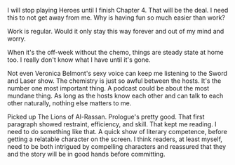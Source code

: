 I will stop playing Heroes until I finish Chapter 4. That will be the deal. I need this to not get away from me. Why is having fun so much easier than work?

Work is regular. Would it only stay this way forever and out of my mind and worry.

When it's the off-week without the chemo, things are steady state at home too. I really don't know what I have until it's gone.

Not even Veronica Belmont's sexy voice can keep me listening to the Sword and Laser show. The chemistry is just so awful between the hosts. It's the number one most important thing. A podcast could be about the most mundane thing. As long as the hosts know each other and can talk to each other naturally, nothing else matters to me.

Picked up The Lions of Al-Rassan. Prologue's pretty good. That first paragraph showed restraint, efficiency, and skill. That kept me reading. I need to do something like that. A quick show of literary competence, before getting a relatable character on the screen. I think readers, at least myself, need to be both intrigued by compelling characters and reassured that they and the story will be in good hands before committing.
